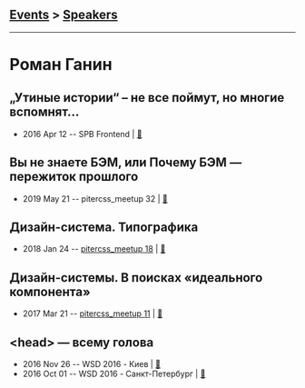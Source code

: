 ## [Events](../README.md) > [Speakers](../speakers.md)
---

# Роман Ганин

## „Утиные истории“ – не все поймут, но многие вспомнят…
- 2016 Apr 12 -- SPB Frontend  | [:notebook:](http://bit.ly/TypoTales)  
## Вы не знаете БЭМ, или Почему БЭМ — пережиток прошлого
- 2019 May 21 -- pitercss_meetup 32  | [:notebook:](https://pitercss.ru/32/pres/you-dont-know-bem/)  
## Дизайн-система. Типографика
- 2018 Jan 24 -- [pitercss_meetup 18](https://www.youtube.com/watch?v=vaHCfs9Rexg)  | [:notebook:](https://pitercss.ru/18/pres/design-system/)  
## Дизайн-системы. В поисках «идеального компонента»
- 2017 Mar 21 -- [pitercss_meetup 11](https://www.youtube.com/watch?v=wck4oJjXowM)  | [:notebook:](http://pitercss.ru/11/pres/ideal-component/)  
## &lt;head&gt; — всему голова
- 2016 Nov 26 -- WSD 2016 - Киев  | [:notebook:](https://wsd.events/2016/11/26/pres/heads-up/)  
- 2016 Oct 01 -- WSD 2016 - Санкт-Петербург  | [:notebook:](https://wsd.events/2016/10/01/pres/heads-up/)  
